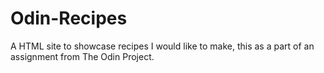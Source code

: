 # Odin-Recipes
A HTML site to showcase recipes I would like to make, this as a part of an assignment from The Odin Project.